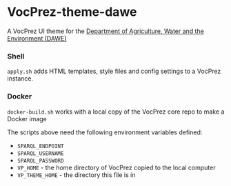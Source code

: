# VocPrez-theme-dawe
A VocPrez UI theme for the [Department of Agriculture, Water and the Environment (DAWE)](https://www.awe.gov.au/)

### Shell
`apply.sh` adds HTML templates, style files and config settings to a VocPrez instance.

### Docker
`docker-build.sh` works with a local copy of the VocPrez core repo to make a Docker image

The scripts above need the following environment variables defined:

* `SPARQL_ENDPOINT`
* `SPARQL_USERNAME`
* `SPARQL_PASSWORD`
* `VP_HOME` - the home directory of VocPrez copied to the local computer
* `VP_THEME_HOME` - the directory this file is in

